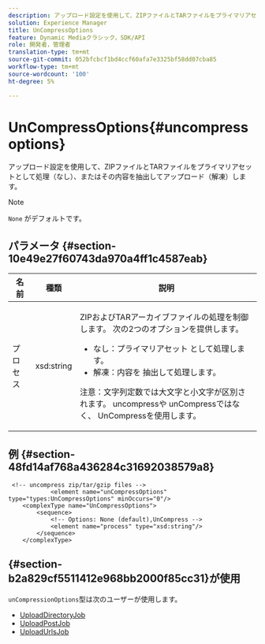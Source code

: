 ```yaml
---
description: アップロード設定を使用して、ZIPファイルとTARファイルをプライマリアセットとして処理（なし）、またはその内容を抽出してアップロード（解凍）します。
solution: Experience Manager
title: UnCompressOptions
feature: Dynamic Mediaクラシック，SDK/API
role: 開発者，管理者
translation-type: tm+mt
source-git-commit: 052bfcbcf1bd4ccf60afa7e3325bf58dd07cba85
workflow-type: tm+mt
source-wordcount: '100'
ht-degree: 5%

---
```



# UnCompressOptions{#uncompressoptions}

アップロード設定を使用して、ZIPファイルとTARファイルをプライマリアセットとして処理（なし）、またはその内容を抽出してアップロード（解凍）します。

>[!NOTE]
>
>`None` がデフォルトです。

## パラメータ {#section-10e49e27f60743da970a4ff1c4587eab}

<table id="table_89C2F7CDB24848459E47F1F7F58D91BA"> 
 <thead> 
  <tr> 
   <th colname="col1" class="entry"> 名前 </th> 
   <th colname="col2" class="entry"> 種類 </th> 
   <th colname="col3" class="entry"> 説明 </th> 
  </tr> 
 </thead>
 <tbody> 
  <tr> 
   <td colname="col1"> <span class="codeph"> <span class="varname"> プロセス</span> </span> </td> 
   <td colname="col2"> <span class="codeph"> xsd:string</span> </td> 
   <td colname="col3"> <p>ZIPおよびTARアーカイブファイルの処理を制御します。 次の2つのオプションを提供します。 
     <ul id="ul_F34E2F3B9B74450CA7E76BD9FD7137C2">
      <li id="li_E982468ED814446593B0C0A3F3D729FB"><span class="codeph"> なし：プライマリアセット</span> として処理します。 </li>
      <li id="li_4A45DA99592B4EF7A1FE0A946A835104"><span class="codeph"> 解凍：内容を</span> 抽出して処理します。 </li>
     </ul><p>注意：文字列定数では大文字と小文字が区別されます。 <span class="codeph"> uncompress</span>や<span class="codeph"> unCompress</span>ではなく、<span class="codeph"> UnCompress</span>を使用します。 </p></p> </td> 
  </tr> 
 </tbody> 
</table>

## 例 {#section-48fd14af768a436284c31692038579a8}

```
 <!-- uncompress zip/tar/gzip files -->
            <element name="unCompressOptions" type="types:UnCompressOptions" minOccurs="0"/>
    <complexType name="UnCompressOptions">
        <sequence>
            <!-- Options: None (default),UnCompress -->
            <element name="process" type="xsd:string"/>
        </sequence>
    </complexType>
```

## {#section-b2a829cf5511412e968bb2000f85cc31}が使用

`unCompressionOptions`型は次のユーザーが使用します。

* [UploadDirectoryJob](../../types/c-data-types/r-upload-directory-job.md#reference-e707ebf53b074c49ad983d1886e0bbb6)
* [UploadPostJob](../../types/c-data-types/r-upload-post-job.md#reference-bca2339b593f4637a687c33937215ef4)
* [UploadUrlsJob](../../types/c-data-types/r-upload-urls-job.md#reference-8e9bc895268c4321b233dbeadc990398)

